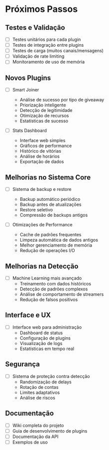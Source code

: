 # Próximos Passos

## Testes e Validação
- [ ] Testes unitários para cada plugin
- [ ] Testes de integração entre plugins
- [ ] Testes de carga (muitos canais/mensagens)
- [ ] Validação de rate limiting
- [ ] Monitoramento de uso de memória

## Novos Plugins
- [ ] Smart Joiner
  - Análise de sucesso por tipo de giveaway
  - Priorização inteligente
  - Detecção de legitimidade
  - Otimização de recursos
  - Estatísticas de sucesso

- [ ] Stats Dashboard
  - Interface web simples
  - Gráficos de performance
  - Histórico de vitórias
  - Análise de horários
  - Exportação de dados

## Melhorias no Sistema Core
- [ ] Sistema de backup e restore
  - Backup automático periódico
  - Backup antes de atualizações
  - Restore seletivo
  - Compressão de backups antigos

- [ ] Otimizações de Performance
  - Cache de padrões frequentes
  - Limpeza automática de dados antigos
  - Melhor gerenciamento de memória
  - Redução de operações I/O

## Melhorias na Detecção
- [ ] Machine Learning mais avançado
  - Treinamento com dados históricos
  - Detecção de padrões complexos
  - Análise de comportamento de streamers
  - Redução de falsos positivos

## Interface e UX
- [ ] Interface web para administração
  - Dashboard de status
  - Configuração de plugins
  - Visualização de logs
  - Estatísticas em tempo real

## Segurança
- [ ] Sistema de proteção contra detecção
  - Randomização de delays
  - Rotação de contas
  - Limites adaptativos
  - Análise de riscos

## Documentação
- [ ] Wiki completa do projeto
- [ ] Guia de desenvolvimento de plugins
- [ ] Documentação da API
- [ ] Exemplos de uso 